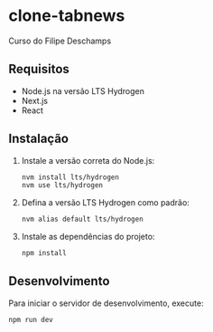 # clone-tabnews

Curso do Filipe Deschamps

## Requisitos

- Node.js na versão LTS Hydrogen
- Next.js
- React

## Instalação

1. Instale a versão correta do Node.js:

   ```sh
   nvm install lts/hydrogen
   nvm use lts/hydrogen
   ```

2. Defina a versão LTS Hydrogen como padrão:

   ```sh
   nvm alias default lts/hydrogen
   ```

3. Instale as dependências do projeto:
   ```sh
   npm install
   ```

## Desenvolvimento

Para iniciar o servidor de desenvolvimento, execute:

```sh
npm run dev
```

<!--
Versão do node:
nvm install lts/hydrogen
nvm install

Versão do node default:
nvm alias default lts/hydrogen
-->
